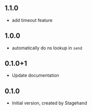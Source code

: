 ## 1.1.0

- add timeout feature

## 1.0.0

- automatically do ns lookup in `send`


## 0.1.0+1

- Update documentation

## 0.1.0

- Initial version, created by Stagehand

